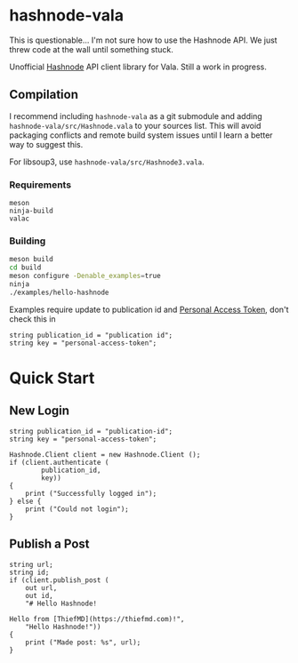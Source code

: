 # hashnode-vala

This is questionable... I'm not sure how to use the Hashnode API. We just threw code at the wall until something stuck.

Unofficial [Hashnode](https://hashnode.com) API client library for Vala. Still a work in progress.

## Compilation

I recommend including `hashnode-vala` as a git submodule and adding `hashnode-vala/src/Hashnode.vala` to your sources list. This will avoid packaging conflicts and remote build system issues until I learn a better way to suggest this.

For libsoup3, use `hashnode-vala/src/Hashnode3.vala`.

### Requirements

```
meson
ninja-build
valac
```

### Building

```bash
meson build
cd build
meson configure -Denable_examples=true
ninja
./examples/hello-hashnode
```

Examples require update to publication id and [Personal Access Token](https://hashnode.com/settings/developer), don't check this in

```
string publication_id = "publication id";
string key = "personal-access-token";
```

# Quick Start

## New Login

```vala
string publication_id = "publication-id";
string key = "personal-access-token";

Hashnode.Client client = new Hashnode.Client ();
if (client.authenticate (
        publication_id,
        key))
{
    print ("Successfully logged in");
} else {
    print ("Could not login");
}
```

## Publish a Post

```vala
string url;
string id;
if (client.publish_post (
    out url,
    out id,
    "# Hello Hashnode!

Hello from [ThiefMD](https://thiefmd.com)!",
    "Hello Hashnode!"))
{
    print ("Made post: %s", url);
}
```
